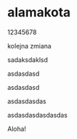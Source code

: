 # alamakota

12345678

kolejna zmiana

sadaksdaklsd


asdasdasd


asdasdasd


asdasdasdas


asdasdasdasdasdas

Aloha!